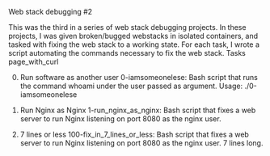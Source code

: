 Web stack debugging #2

This was the third in a series of web stack debugging projects. In these projects, I was given broken/bugged webstacks in isolated containers, and tasked with fixing the web stack to a working state. For each task, I wrote a script automating the commands necessary to fix the web stack. Tasks page_with_curl

0. Run software as another user
    0-iamsomeonelese: Bash script that runs the command whoami under the user passed as argument.
    Usage: ./0-iamsomeonelese <user>

1. Run Nginx as Nginx
    1-run_nginx_as_nginx: Bash script that fixes a web server to run Nginx listening on port 8080 as the nginx user.

2. 7 lines or less
    100-fix_in_7_lines_or_less: Bash script that fixes a web server to run Nginx listening on port 8080 as the nginx user.
    7 lines long.
